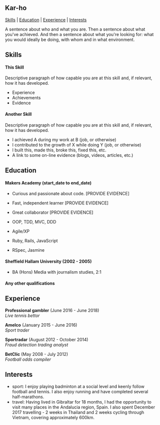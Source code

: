 ## Kar-ho

[Skills](https://github.com/leekarho/CV#skills) | [Education](https://github.com/leekarho/CV#education) | [Experience](https://github.com/leekarho/CV#experience) | [Interests](https://github.com/leekarho/CV#interests)

A sentence about who and what you are. Then a sentence about what you've achieved. And then a sentence about what you're looking for: what you would ideally be doing, with whom and in what environment.

## Skills

#### This Skill

Descriptive paragraph of how capable you are at this skill and, if relevant, how it has developed.

- Experience
- Achievements
- Evidence

#### Another Skill

Descriptive paragraph of how capable you are at this skill and, if relevant, how it has developed.

- I achieved A during my work at B (job, or otherwise)
- I contributed to the growth of X while doing Y (job, or otherwise)
- I built this, made this, broke this, fixed this, etc.
- A link to some on-line evidence (blogs, videos, articles, etc.)

## Education

#### Makers Academy (start_date to end_date)

- Curious and passionate about code. [PROVIDE EVIDENCE]
- Fast, independent learner [PROVIDE EVIDENCE]
- Great collaborator [PROVIDE EVIDENCE]

- OOP, TDD, MVC, DDD
- Agile/XP
- Ruby, Rails, JavaScript
- RSpec, Jasmine

#### Sheffield Hallam University (2002 - 2005)

- BA (Hons) Media with journalism studies, 2:1

#### Any other qualifications

## Experience

**Professional gambler** (June 2016 - June 2018)    
*Live tennis bettor*  

**Amelco** (January 2015 - June 2016)   
*Sport trader*  

**Sportradar** (August 2012 - October 2014)  
*Fraud detection trading analyst*  

**BetClic** (May 2008 - July 2012)  
*Football odds compiler*

## Interests
- sport: I enjoy playing badminton at a social level and keenly follow football and tennis. I also enjoy running and have completed several half-marathons.
- travel: Having lived in Gibraltar for 18 months, I had the opportunity to visit many places in the Andalucia region, Spain. I also spent December 2017 travelling - 2 weeks in Thailand and 2 weeks cycling through Vietnam, covering approximately 600km.
